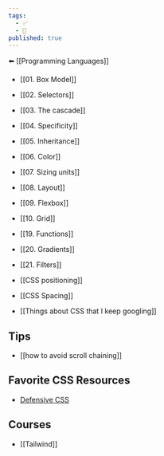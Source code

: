 ```yaml
---
tags:
  - ✅
  - 🧭
published: true
---
```

⬅️ [[Programming Languages]]

- [[01. Box Model]]
- [[02. Selectors]]
- [[03. The cascade]]
- [[04. Specificity]]
- [[05. Inheritance]]
- [[06. Color]]
- [[07. Sizing units]]
- [[08. Layout]]
- [[09. Flexbox]]
- [[10. Grid]]
- [[19. Functions]]
- [[20. Gradients]]
- [[21. Filters]]

- [[CSS positioning]]
- [[CSS Spacing]]
- [[Things about CSS that I keep googling]]

## Tips
- [[how to avoid scroll chaining]]


## Favorite CSS Resources
- [Defensive CSS](https://defensivecss.dev/)

## Courses
- [[Tailwind]]